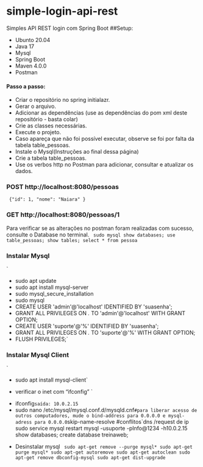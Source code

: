 # simple-login-api-rest
Simples API REST login com Spring Boot
##Setup:

* Ubunto 20.04
* Java 17
* Mysql
* Spring Boot
* Maven 4.0.0
* Postman

#### Passo a passo:
- Criar o repositório no spring initialazr.
- Gerar o arquivo.
- Adicionar as dependências (use as dependências do pom xml deste repositório - basta colar)
- Crie as classes necessárias.
- Execute o projeto.
- Caso apareça que não foi possível executar, observe se foi por falta da tabela table_pessoas.
- Instale o Mysql(Instruções ao final dessa página)
- Crie a tabela table_pessoas.
- Use os verbos http no Postman para adicionar, consultar e atualizar os dados.

### POST http://localhost:8080/pessoas
` {"id": 1,
"nome": "Naiara"
}`
### GET http://localhost:8080/pessoas/1

Para verificar se as alterações no postman foram realizadas com sucesso, consulte o Database no terminal.
` sudo mysql
show databases;
use table_pessoas;
show tables;
select * from pessoa`




### Instalar Mysql

`
* sudo apt update 
* sudo apt install mysql-server
* sudo mysql_secure_installation
* sudo mysql 
* CREATE USER 'admin'@'localhost' IDENTIFIED BY 'suasenha'; 
* GRANT ALL PRIVILEGES ON *.* TO 'admin'@'localhost' WITH GRANT OPTION; 
* CREATE USER 'suporte'@'%' IDENTIFIED BY 'suasenha'; 
* GRANT ALL PRIVILEGES ON *.* TO 'suporte'@'%' WITH GRANT OPTION; 
* FLUSH PRIVILEGES;`

### Instalar Mysql Client
`
* sudo apt install mysql-client`


- verificar o inet com “ifconfig”
`
* ifconfig`
saída: 10.0.2.15
`
* sudo nano /etc/mysql/mysql.conf.d/mysqld.cnf` #para liberar acesso de outros computadores, mude o bind-address para 0.0.0.0
e mysql-adress para 0.0.0.0
`skip-name-resolve #conflitos`dns /request de ip
sudo service mysql restart
 mysql -usuporte -pInfo@1234 -h10.0.2.15
show databases;
 create database treinaweb;

- Desinstalar mysql
` sudo apt-get remove --purge mysql*
sudo apt-get purge mysql*
sudo apt-get autoremove
sudo apt-get autoclean
sudo apt-get remove dbconfig-mysql
sudo apt-get dist-upgrade`


